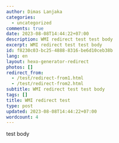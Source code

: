 ```yaml
---
author: Dimas Lanjaka
categories:
  - uncategorized
comments: true
date: 2023-08-08T14:44:22+07:00
description: WMI redirect test test body
excerpt: WMI redirect test test body
id: f8230c03-bc25-4888-8316-be6d10ceb38b
lang: en
layout: hexo-generator-redirect
photos: []
redirect_from:
  - /test/redirect-from1.html
  - /test/redirect-from2.html
subtitle: WMI redirect test test body
tags: []
title: WMI redirect test
type: post
updated: 2023-08-08T14:44:22+07:00
wordcount: 4
---
```


test body